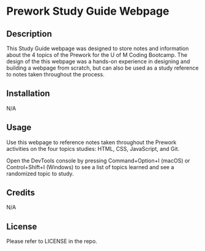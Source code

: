 # Prework Study Guide Webpage

## Description

This Study Guide webpage was designed to store notes and information about the 4 topics of the Prework for the U of M Coding Bootcamp. The design of the this webpage was a hands-on experience in designing and building a webpage from scratch, but can also be used as a study reference to notes taken throughout the process. 

## Installation

N/A

## Usage

Use this webpage to reference notes taken throughout the Prework activities on the four topics studies: HTML, CSS, JavaScript, and Git. 

Open the DevTools console by pressing Command+Option+I (macOS) or Control+Shift+I (Windows)  to see a list of topics learned and see a randomized topic to study.

## Credits

N/A

## License

Please refer to LICENSE in the repo.

